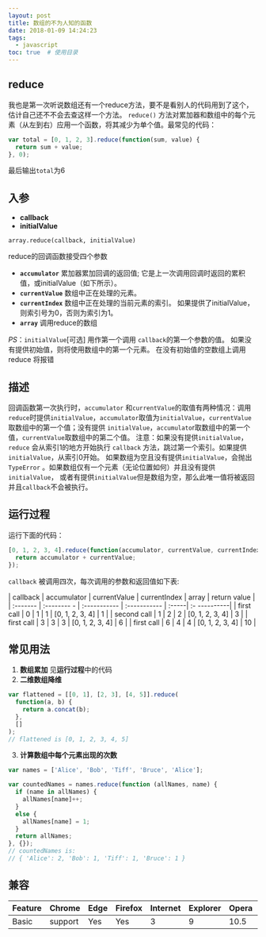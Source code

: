```yaml
---
layout: post
title: 数组的不为人知的函数
date: 2018-01-09 14:24:23
tags:
  - javascript
toc: true  # 使用目录
---
```

## reduce
我也是第一次听说数组还有一个reduce方法，要不是看别人的代码用到了这个，估计自己还不不会去查这样一个方法。
`reduce()` 方法对累加器和数组中的每个元素（从左到右）应用一个函数，将其减少为单个值。最常见的代码：
```js
var total = [0, 1, 2, 3].reduce(function(sum, value) {
  return sum + value;
}, 0);
```
最后输出`total`为6

## 入参
+ **callback**
+ **initialValue**
```
array.reduce(callback, initialValue)
```
reduce的回调函数接受四个参数
+ **`accumulator`**
累加器累加回调的返回值; 它是上一次调用回调时返回的累积值，或initialValue（如下所示）。
+ **`currentValue`**
数组中正在处理的元素。
+ **`currentIndex`**
数组中正在处理的当前元素的索引。 如果提供了initialValue，则索引号为0，否则为索引为1。
+ **`array`**
调用reduce的数组

*PS*：`initialValue`[可选] 用作第一个调用 `callback`的第一个参数的值。 如果没有提供初始值，则将使用数组中的第一个元素。 在没有初始值的空数组上调用 reduce 将报错

## 描述
回调函数第一次执行时，`accumulator` 和`currentValue`的取值有两种情况：调用`reduce`时提供`initialValue`，`accumulator`取值为`initialValue`，`currentValue`取数组中的第一个值；没有提供 `initialValue`，`accumulato`r取数组中的第一个值，`currentValue`取数组中的第二个值。
注意：如果没有提供`initialValue`，`reduce` 会从索引1的地方开始执行 `callback` 方法，跳过第一个索引。如果提供`initialValue`，从索引0开始。
如果数组为空且没有提供`initialValue`，会抛出`TypeError` 。如果数组仅有一个元素（无论位置如何）并且没有提供`initialValue`， 或者有提供`initialValue`但是数组为空，那么此唯一值将被返回并且`callback`不会被执行。

## 运行过程
运行下面的代码：
```js
[0, 1, 2, 3, 4].reduce(function(accumulator, currentValue, currentIndex, array){
  return accumulator + currentValue;
});
```
`callback` 被调用四次，每次调用的参数和返回值如下表:

| callback | accumulator | currentValue | currentIndex | array | return value |
| :------- | :-------- - | :----------- | :----------- | :-----| :- ----------|
| first call | 0 | 1 | 1 | [0, 1, 2, 3, 4] | 1 |
| second call | 1 | 2 | 2 | [0, 1, 2, 3, 4] | 3 |
| first call | 3 | 3 | 3 | [0, 1, 2, 3, 4] | 6 |
| first call | 6 | 4 | 4 | [0, 1, 2, 3, 4] | 10 |

## 常见用法
1. **数组累加**
见**运行过程**中的代码
2. **二维数组降维**
```js
var flattened = [[0, 1], [2, 3], [4, 5]].reduce(
  function(a, b) {
    return a.concat(b);
  },
  []
);
// flattened is [0, 1, 2, 3, 4, 5]
```
3. **计算数组中每个元素出现的次数**
```js
var names = ['Alice', 'Bob', 'Tiff', 'Bruce', 'Alice'];

var countedNames = names.reduce(function (allNames, name) { 
  if (name in allNames) {
    allNames[name]++;
  }
  else {
    allNames[name] = 1;
  }
  return allNames;
}, {});
// countedNames is:
// { 'Alice': 2, 'Bob': 1, 'Tiff': 1, 'Bruce': 1 }
```

## 兼容
| Feature | Chrome | Edge | Firefox |	Internet | Explorer |	Opera |	Safari |
| :---| :---| :---| :---| :---| :---| :---| :---|
| Basic | support |	Yes |	Yes |	3 |	9 |	10.5 | 4 |

